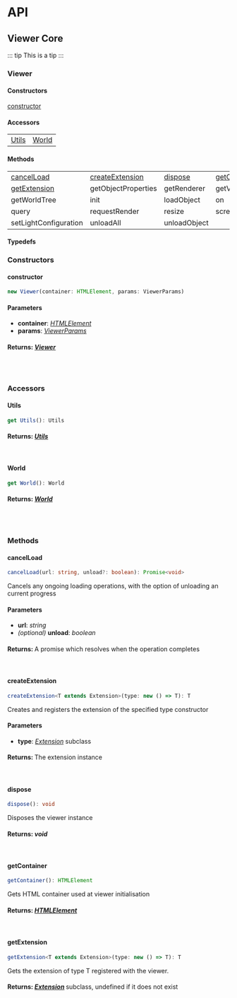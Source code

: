 # API

## Viewer Core
::: tip
This is a tip
:::

<style>
table, tr, td, th{
border: none;
background-color: rgba(0, 0, 0, 0.0) !important;
}
</style>

### Viewer

#### Constructors

[constructor](/viewer/API-reference.md#constructor)

#### Accessors
|  	| 	| 
|---	|---
| [Utils](/viewer/API-reference.md#utils) 	| [World](/viewer/API-reference.md#world) 	

#### Methods
|  	| 	| 	| 	|  	|   |   |
|---	|---	|---	|---	|---	|---	|---    |
| [cancelLoad](/viewer/API-reference.md#cancelload) 	| [createExtension](/viewer/API-reference.md#createextension) 	| [dispose](viewer/API-reference.md#dispose) 	| [getContainer](/viewer/API-reference.md#getcontainer) 	
[getExtension](/viewer/API-reference.md#getextension)  | getObjectProperties | getRenderer | getViews 
 getWorldTree 	| init | loadObject 	| on 	
 query | requestRender 	| resize | screenshot 	
 setLightConfiguration 	| unloadAll 	| unloadObject

#### Typedefs


#### <h3>Constructors</h3>

#### <b>constructor</b>
```ts
new Viewer(container: HTMLElement, params: ViewerParams)
```
#### Parameters
 - **container**: [*HTMLElement*](https://developer.mozilla.org/en-US/docs/Web/API/HTMLElement)
 - **params**: [*ViewerParams*](/viewer/API-reference.md#viewer)

#### Returns: [***Viewer***](/viewer/API-reference.md#viewer)
<br>
<br>


#### <h3>Accessors</h3>

#### <b>Utils</b>
```ts
get Utils(): Utils
```
#### Returns: [***Utils***](/viewer/API-reference.md#viewer)

<br>

#### <b>World</b>
```ts
get World(): World
```
#### Returns: [***World***](/viewer/API-reference.md#viewer)

<br>
<br>

#### <h3>Methods</h3>
#### <b>cancelLoad</b>
```ts
cancelLoad(url: string, unload?: boolean): Promise<void>
```
Cancels any ongoing loading operations, with the option of unloading an current progress
#### Parameters
- **url**: *string*
- *(optional)* **unload**: *boolean*

#### Returns: <span style="font-weight:normal">A promise which resolves when the operation completes</span>
<br>

#### <b>createExtension</b>
```ts
createExtension<T extends Extension>(type: new () => T): T
```
Creates and registers the extension of the specified type constructor
#### Parameters
- **type**: [*Extension*]() subclass

#### Returns: <span style="font-weight:normal">The extension instance</span>
<br>

#### <b>dispose</b>
```ts
dispose(): void
```
Disposes the viewer instance
#### Returns: *void*
<br>

#### <b>getContainer</b>
```ts
getContainer(): HTMLElement
```
Gets HTML container used at viewer initialisation
#### Returns: [***HTMLElement***](https://developer.mozilla.org/en-US/docs/Web/API/HTMLElement)
<br>

#### <b>getExtension</b>
```ts
getExtension<T extends Extension>(type: new () => T): T
```
Gets the extension of type T registered with the viewer. 
#### Returns: [*Extension*]() <span style="font-weight:normal">subclass, undefined if it does not exist</span>

